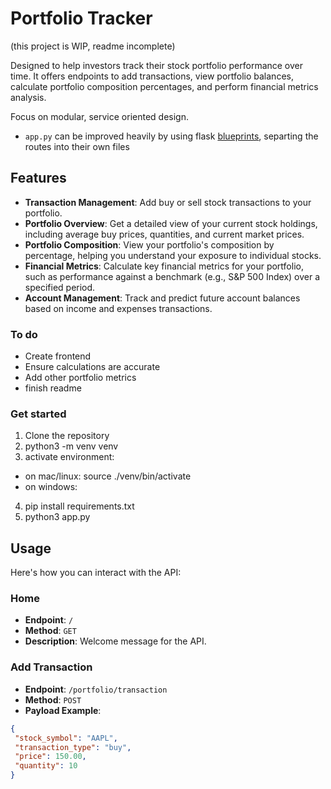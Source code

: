 # Portfolio Tracker

(this project is WIP, readme incomplete)

Designed to help investors track their stock portfolio performance over time. It offers endpoints to add transactions, view portfolio balances, calculate portfolio composition percentages, and perform financial metrics analysis.

Focus on modular, service oriented design.
- `app.py` can be improved heavily by using flask [blueprints](https://flask.palletsprojects.com/en/2.3.x/blueprints/),  separting the routes into their own files

## Features

- **Transaction Management**: Add buy or sell stock transactions to your portfolio.
- **Portfolio Overview**: Get a detailed view of your current stock holdings, including average buy prices, quantities, and current market prices.
- **Portfolio Composition**: View your portfolio's composition by percentage, helping you understand your exposure to individual stocks.
- **Financial Metrics**: Calculate key financial metrics for your portfolio, such as performance against a benchmark (e.g., S&P 500 Index) over a specified period.
- **Account Management**: Track and predict future account balances based on income and expenses transactions.


### To do
- Create frontend
- Ensure calculations are accurate
- Add other portfolio metrics
- finish readme


### Get started
1. Clone the repository
2. python3 -m venv venv
3. activate environment:
- on mac/linux: source ./venv/bin/activate
- on windows: 
4. pip install requirements.txt
5. python3 app.py



## Usage

Here's how you can interact with the API:

### Home

- **Endpoint**: `/`
- **Method**: `GET`
- **Description**: Welcome message for the API.

### Add Transaction

- **Endpoint**: `/portfolio/transaction`
- **Method**: `POST`
- **Payload Example**:
```json
{
 "stock_symbol": "AAPL",
 "transaction_type": "buy",
 "price": 150.00,
 "quantity": 10
}


